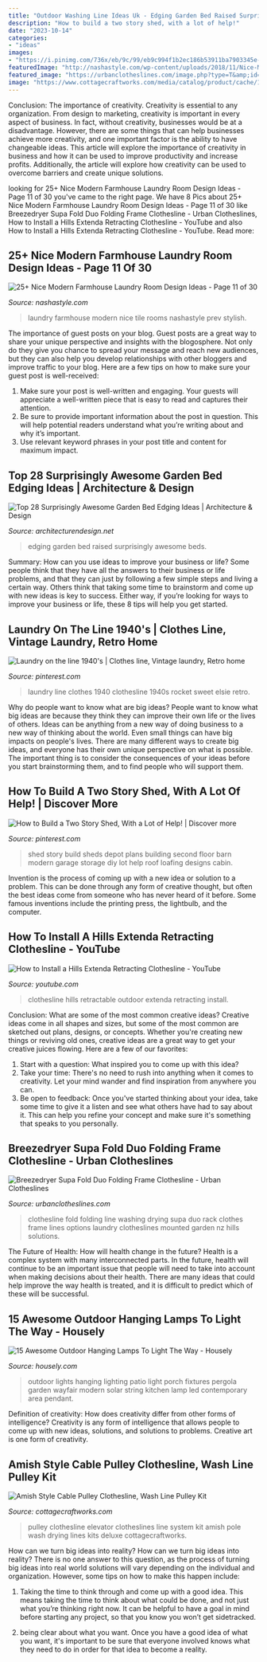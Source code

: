 ```yaml
---
title: "Outdoor Washing Line Ideas Uk - Edging Garden Bed Raised Surprisingly Awesome Beds"
description: "How to build a two story shed, with a lot of help!"
date: "2023-10-14"
categories:
- "ideas"
images:
- "https://i.pinimg.com/736x/eb/9c/99/eb9c994f1b2ec186b53911ba7903345e--wash-board-my-dad.jpg"
featuredImage: "http://nashastyle.com/wp-content/uploads/2018/11/Nice-Modern-Farmhouse-Laundry-Room-Design-Ideas-11.jpg"
featured_image: "https://urbanclotheslines.com/image.php?type=T&amp;id=50040"
image: "https://www.cottagecraftworks.com/media/catalog/product/cache/1/image/1800x/040ec09b1e35df139433887a97daa66f/c/l/clothesline-drying-pulley-system.jpg"
---
```



Conclusion: The importance of creativity.
Creativity is essential to any organization. From design to marketing, creativity is important in every aspect of business. In fact, without creativity, businesses would be at a disadvantage. However, there are some things that can help businesses achieve more creativity, and one important factor is the ability to have changeable ideas. 
This article will explore the importance of creativity in business and how it can be used to improve productivity and increase profits. Additionally, the article will explore how creativity can be used to overcome barriers and create unique solutions.

	

		
looking for 25+ Nice Modern Farmhouse Laundry Room Design Ideas - Page 11 of 30 you've came to the right page. We have 8 Pics about 25+ Nice Modern Farmhouse Laundry Room Design Ideas - Page 11 of 30 like Breezedryer Supa Fold Duo Folding Frame Clothesline - Urban Clotheslines, How to Install a Hills Extenda Retracting Clothesline - YouTube and also How to Install a Hills Extenda Retracting Clothesline - YouTube. Read more:
		
    
## 25+ Nice Modern Farmhouse Laundry Room Design Ideas - Page 11 Of 30

<img loading=lazy src="http://nashastyle.com/wp-content/uploads/2018/11/Nice-Modern-Farmhouse-Laundry-Room-Design-Ideas-11.jpg" onerror="this.onerror=null;this.src='https://tse2.mm.bing.net/th?id=OIP.AbXbJdnNhuhB0dmQUPEEkAHaKl&amp;pid=15.1';" alt="25+ Nice Modern Farmhouse Laundry Room Design Ideas - Page 11 of 30">

_Source: nashastyle.com_

>laundry farmhouse modern nice tile rooms nashastyle prev stylish. 

	

The importance of guest posts on your blog.
Guest posts are a great way to share your unique perspective and insights with the blogosphere. Not only do they give you chance to spread your message and reach new audiences, but they can also help you develop relationships with other bloggers and improve traffic to your blog. Here are a few tips on how to make sure your guest post is well-received: 
1. Make sure your post is well-written and engaging. Your guests will appreciate a well-written piece that is easy to read and captures their attention. 
2. Be sure to provide important information about the post in question. This will help potential readers understand what you’re writing about and why it’s important. 
3. Use relevant keyword phrases in your post title and content for maximum impact.

    
## Top 28 Surprisingly Awesome Garden Bed Edging Ideas | Architecture &amp; Design

<img loading=lazy src="https://cdn.architecturendesign.net/wp-content/uploads/2015/04/Garden-Bed-Edging-Ideas-AD-25.jpg" onerror="this.onerror=null;this.src='https://tse3.mm.bing.net/th?id=OIP.yIubjlyTu1AzIEdVSHbtBgHaLH&amp;pid=15.1';" alt="Top 28 Surprisingly Awesome Garden Bed Edging Ideas | Architecture &amp; Design">

_Source: architecturendesign.net_

>edging garden bed raised surprisingly awesome beds. 

	

Summary: How can you use ideas to improve your business or life?
Some people think that they have all the answers to their business or life problems, and that they can just by following a few simple steps and living a certain way. Others think that taking some time to brainstorm and come up with new ideas is key to success. Either way, if you’re looking for ways to improve your business or life, these 8 tips will help you get started.

    
## Laundry On The Line 1940&#039;s | Clothes Line, Vintage Laundry, Retro Home

<img loading=lazy src="https://i.pinimg.com/736x/eb/9c/99/eb9c994f1b2ec186b53911ba7903345e--wash-board-my-dad.jpg" onerror="this.onerror=null;this.src='https://tse1.mm.bing.net/th?id=OIP.ijfpOfJANykkkQGWLLp5lAHaHj&amp;pid=15.1';" alt="Laundry on the line 1940&#039;s | Clothes line, Vintage laundry, Retro home">

_Source: pinterest.com_

>laundry line clothes 1940 clothesline 1940s rocket sweet elsie retro. 

	

Why do people want to know what are big ideas?
People want to know what big ideas are because they think they can improve their own life or the lives of others. Ideas can be anything from a new way of doing business to a new way of thinking about the world. Even small things can have big impacts on people's lives. There are many different ways to create big ideas, and everyone has their own unique perspective on what is possible. The important thing is to consider the consequences of your ideas before you start brainstorming them, and to find people who will support them.

    
## How To Build A Two Story Shed, With A Lot Of Help! | Discover More

<img loading=lazy src="https://s-media-cache-ak0.pinimg.com/736x/35/67/21/35672139f1ee2a425fbf109b668b01e0--shed-ideas-garage-ideas.jpg" onerror="this.onerror=null;this.src='https://tse4.mm.bing.net/th?id=OIP.24Ri4HdqOYVszH1ou5QLvQHaJ3&amp;pid=15.1';" alt="How to Build a Two Story Shed, With a Lot of Help! | Discover more">

_Source: pinterest.com_

>shed story build sheds depot plans building second floor barn modern garage storage diy lot help roof loafing designs cabin. 

	

Invention is the process of coming up with a new idea or solution to a problem. This can be done through any form of creative thought, but often the best ideas come from someone who has never heard of it before. Some famous inventions include the printing press, the lightbulb, and the computer.

    
## How To Install A Hills Extenda Retracting Clothesline - YouTube

<img loading=lazy src="http://i1.ytimg.com/vi/oU7o41bLKC0/maxresdefault.jpg" onerror="this.onerror=null;this.src='https://tse1.mm.bing.net/th?id=OIP.4nKKKqaFhsAnq_vemQMkWAHaEK&amp;pid=15.1';" alt="How to Install a Hills Extenda Retracting Clothesline - YouTube">

_Source: youtube.com_

>clothesline hills retractable outdoor extenda retracting install. 

	

Conclusion: What are some of the most common creative ideas?
Creative ideas come in all shapes and sizes, but some of the most common are sketched out plans, designs, or concepts. Whether you're creating new things or reviving old ones, creative ideas are a great way to get your creative juices flowing. Here are a few of our favorites:
1. Start with a question: What inspired you to come up with this idea?
2. Take your time: There's no need to rush into anything when it comes to creativity. Let your mind wander and find inspiration from anywhere you can.
3. Be open to feedback: Once you've started thinking about your idea, take some time to give it a listen and see what others have had to say about it. This can help you refine your concept and make sure it's something that speaks to you personally.

    
## Breezedryer Supa Fold Duo Folding Frame Clothesline - Urban Clotheslines

<img loading=lazy src="https://urbanclotheslines.com/image.php?type=T&amp;id=50040" onerror="this.onerror=null;this.src='https://tse3.mm.bing.net/th?id=OIP.cuHsE9WGt04yGZ72cJvutQHaLS&amp;pid=15.1';" alt="Breezedryer Supa Fold Duo Folding Frame Clothesline - Urban Clotheslines">

_Source: urbanclotheslines.com_

>clothesline fold folding line washing drying supa duo rack clothes frame lines options laundry clotheslines mounted garden nz hills solutions. 

	

The Future of Health: How will health change in the future?
Health is a complex system with many interconnected parts. In the future, health will continue to be an important issue that people will need to take into account when making decisions about their health. There are many ideas that could help improve the way health is treated, and it is difficult to predict which of these will be successful.

    
## 15 Awesome Outdoor Hanging Lamps To Light The Way - Housely

<img loading=lazy src="https://housely.com/wp-content/uploads/2017/06/string-lights-uk-outdoor-hanging-lighting-in-black-lamp-case-for-outdoor-kitchen-full-size-string-white-lights-outdoor.jpg" onerror="this.onerror=null;this.src='https://tse1.mm.bing.net/th?id=OIP.-DDwGs5m6mjdtx-NIa4zYwHaGL&amp;pid=15.1';" alt="15 Awesome Outdoor Hanging Lamps To Light The Way - Housely">

_Source: housely.com_

>outdoor lights hanging lighting patio light porch fixtures pergola garden wayfair modern solar string kitchen lamp led contemporary area pendant. 

	

Definition of creativity: How does creativity differ from other forms of intelligence?
Creativity is any form of intelligence that allows people to come up with new ideas, solutions, and solutions to problems. Creative art is one form of creativity.

    
## Amish Style Cable Pulley Clothesline, Wash Line Pulley Kit

<img loading=lazy src="https://www.cottagecraftworks.com/media/catalog/product/cache/1/image/1800x/040ec09b1e35df139433887a97daa66f/c/l/clothesline-drying-pulley-system.jpg" onerror="this.onerror=null;this.src='https://tse1.mm.bing.net/th?id=OIP.Sg3YCZtic7DeU3bFbdss1AHaEV&amp;pid=15.1';" alt="Amish Style Cable Pulley Clothesline, Wash Line Pulley Kit">

_Source: cottagecraftworks.com_

>pulley clothesline elevator clotheslines line system kit amish pole wash drying lines kits deluxe cottagecraftworks. 

	

How can we turn big ideas into reality?
How can we turn big ideas into reality? There is no one answer to this question, as the process of turning big ideas into real world solutions will vary depending on the individual and organization. However, some tips on how to make this happen include:
1) Taking the time to think through and come up with a good idea. This means taking the time to think about what could be done, and not just what you’re thinking right now. It can be helpful to have a goal in mind before starting any project, so that you know you won’t get sidetracked.

2) being clear about what you want. Once you have a good idea of what you want, it's important to be sure that everyone involved knows what they need to do in order for that idea to become a reality.

